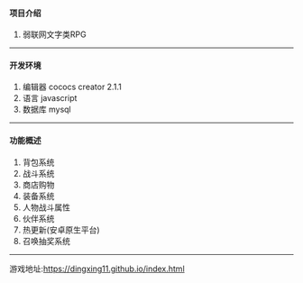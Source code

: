 
#### 项目介绍

1. 弱联网文字类RPG
***

#### 开发环境

1. 编辑器 cococs creator 2.1.1
2. 语言 javascript
3. 数据库 mysql
***

#### 功能概述

1. 背包系统
2. 战斗系统
3. 商店购物
4. 装备系统
5. 人物战斗属性
6. 伙伴系统
7. 热更新(安卓原生平台)
8. 召唤抽奖系统
***

游戏地址:https://dingxing11.github.io/index.html
